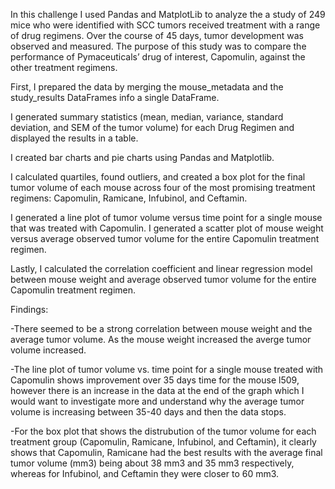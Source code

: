 In this challenge I used Pandas and MatplotLib to analyze the a study of 249 mice who were identified with SCC tumors received treatment with a range of drug regimens. Over the course of 45 days, tumor development was observed and measured. The purpose of this study was to compare the performance of Pymaceuticals’ drug of interest, Capomulin, against the other treatment regimens.

First, I prepared the data by merging the mouse_metadata and the study_results DataFrames info a single DataFrame.    

I generated summary statistics (mean, median, variance, standard deviation, and SEM of the tumor volume) for each Drug Regimen and displayed the results in a table.

I created bar charts and pie charts using Pandas and Matplotlib.

I calculated quartiles, found outliers, and created a box plot for the final tumor volume of each mouse across four of the most promising treatment regimens: Capomulin, Ramicane, Infubinol, and Ceftamin.
    
I generated a line plot of tumor volume versus time point for a single mouse that was treated with Capomulin. I generated a scatter plot of mouse weight versus average observed tumor volume for the entire Capomulin treatment regimen.

Lastly, I calculated the correlation coefficient and linear regression model between mouse weight and average observed tumor volume for the entire Capomulin treatment regimen. 

Findings:

-There seemed to be a strong correlation between mouse weight and the average tumor volume. As the mouse weight increased the averge tumor volume increased. 

-The line plot of tumor volume vs. time point for a single mouse treated with Capomulin shows improvement over 35 days time for the mouse l509, however there is an increase in the data at the end of the graph which I would want to investigate more and understand why the average tumor volume is increasing between 35-40 days and then the data stops.

-For the box plot that shows the distrubution of the tumor volume for each treatment group (Capomulin, Ramicane, Infubinol, and Ceftamin), it clearly shows that Capomulin, Ramicane had the best results with the average final tumor volume (mm3) being about 38 mm3 and 35 mm3 respectively, whereas for Infubinol, and Ceftamin they were closer to 60 mm3.
